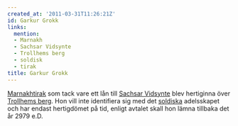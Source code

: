 ```yaml
---
created_at: '2011-03-31T11:26:21Z'
id: Garkur Grokk
links:
  mention:
  - Marnakh
  - Sachsar Vidsynte
  - Trollhems berg
  - soldisk
  - tirak
title: Garkur Grokk
---
```


[Marnakh][][tirak] som tack vare ett lån till [Sachsar Vidsynte] blev hertiginna över [Trollhems
berg]. Hon vill inte identifiera sig med det [soldiska] adelsskapet och har endast hertigdömet på
tid, enligt avtalet skall hon lämna tillbaka det år 2979 e.D.

  [Marnakh]: Marnakh
  [tirak]: tirak
  [Sachsar Vidsynte]: Sachsar_Vidsynte
  [Trollhems berg]: Trollhems_berg
  [soldiska]: soldisk